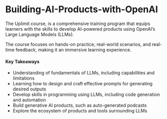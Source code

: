 # Building-AI-Products-with-OpenAI

The Uplimit course, is a comprehensive training program that equips learners with the skills to develop AI-powered products using OpenAI’s Large Language Models (LLMs). 

The course focuses on hands-on practice, real-world scenarios, and real-time feedback, making it an immersive learning experience.

#### Key Takeaways
- Understanding of fundamentals of LLMs, including capabilities and limitations
- Learning how to design and craft effective prompts for generating desired outputs
- Develop skills in programming using LLMs, including code generation and automation
- Build generative AI products, such as auto-generated podcasts
- Explore the ecosystem of products and tools surrounding LLMs
